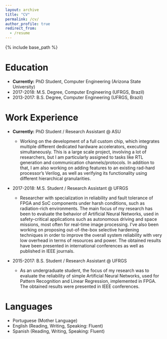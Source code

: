 ```yaml
---
layout: archive
title: "CV"
permalink: /cv/
author_profile: true
redirect_from:
  - /resume
---
```


{% include base_path %}

Education
======
* **Currently:** PhD Student, Computer Engineering (Arizona State University)
* 2017-2018: M.S. Degree, Computer Engineering (UFRGS, Brazil)
* 2013-2017: B.S. Degree, Computer Engineering (UFRGS, Brazil)

Work Experience
======
* **Currently:** PhD Student / Research Assistant @ ASU
  * Working on the development of a full custom chip, which integrates multiple different dedicated hardware accelerators, executing simultaneously. This is a large scale project, involving a lot of researchers, but I am particularly assigned to tasks like RTL generation and communication channels/protocols. In addition to that, I am also working on adding features to an existing rad-hard processor’s Verilog, as well as verifying its functionality using different hierarchical granularities.

* 2017-2018: M.S. Student / Research Assistant @ UFRGS
  * Researcher with specialization in reliability and fault tolerance of FPGA and SoC components under harsh conditions, such as radiation-rich environments. The main focus of my research has been to evaluate the behavior of Artificial Neural Networks, used in safety-critical applications such as autonomous driving and space missions, most often for real-time image processing. I’ve also been working on proposing out-of-the-box selective hardening techniques in order to improve the overall system reliability with very low overhead in terms of resources and power. The obtained results have been presented in international conferences as well as published in IEEE journals.
  
* 2015-2017: B.S. Student / Research Assistant @ UFRGS
  * As an undergraduate student, the focus of my research was to evaluate the reliability of simple Artificial Neural Networks, used for Pattern Recognition and Linear Regression, implemented in FPGA. The obtained results were presented in IEEE conferences.
  
Languages
======
* Portuguese (Mother Language)
* English (Reading, Writing, Speaking: Fluent)
* Spanish (Reading, Writing, Speaking: Fluent)
